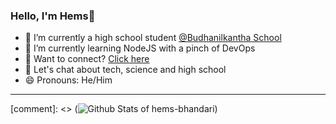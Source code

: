 ### Hello, I'm Hems👋

- 🔭 I’m currently a high school student [@Budhanilkantha School](bnks.edu.np)
- 🌱 I’m currently learning NodeJS with a pinch of DevOps
- 👯 Want to connect? [Click here](facebook.com/lnk2hems)
- 💬 Let's chat about tech, science and high school
- 😄 Pronouns: He/Him

---

[comment]: <> (![Github Stats of hems-bhandari](https://github-readme-stats.vercel.app/api?username=hems-bhandari&&show_icons=true&title_color=ffffff&icon_color=bb2acf&text_color=daf7dc&bg_color=151515))


